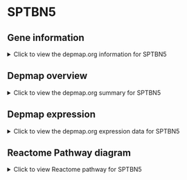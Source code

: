<h1>SPTBN5</h1>

<h2>Gene information</h2>
<details>
  <summary>Click to view the depmap.org information for SPTBN5</summary>
  <iframe src="https://depmap.org/portal/gene/SPTBN5?tab=about" style="border:none;width:100%;height:800px"></iframe>
</details>

<h2>Depmap overview</h2>
<details>
  <summary>Click to view the depmap.org summary for SPTBN5</summary>
  <iframe src="https://depmap.org/portal/gene/SPTBN5?tab=overview" style="border:none;width:100%;height:800px"></iframe>
</details>

<h2>Depmap expression</h2>
<details>
  <summary>Click to view the depmap.org expression data for SPTBN5</summary>
  <iframe src="https://depmap.org/portal/gene/SPTBN5?tab=characterization" style="border:none;width:100%;height:800px"></iframe>
</details>



<h2>Reactome Pathway diagram</h2>
<details>
  <summary>Click to view Reactome pathway for SPTBN5</summary>
  <p>COPI-mediated anterograde transport</p>
  <iframe src="https://reactome.org/PathwayBrowser/#/R-HSA-6807878" style="border:none;width:100%;height:800px"></iframe>
</details>



